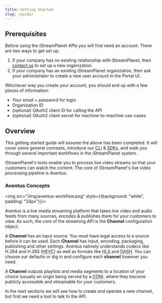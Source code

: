 ```yaml
---
title: Getting Started
slug: /guide/
---
```


## Prerequisites

Before using the iStreamPlanet APIs you will first need an account. There are two ways to get set up:

1. If your company has no existing relationship with iStreamPlanet, then [contact us](https://istreamplanet.com/contact/) to set up a new organization.
2. If your company has an existing iStreamPlanet organization, then ask your administrator to create a new user account in the Portal UI.

Whichever way you create your account, you should end up with a few pieces of information:

- Your email + password for login
- Organization ID
- (optional) OAuth2 client ID for calling the API
- (optional) OAuth2 client secret for machine-to-machine use-cases

## Overview

This getting started guide will assume the above has been completed. It will cover some general concepts, introduce our <abbr title="Command Line Interface">CLI</abbr> & <abbr title="Software Development Kits">SDKs</abbr>, and walk you through several important workflows in the iStreamPlanet system.

iStreamPlanet's tools enable you to process live video streams so that your customers can watch the content. The core of iStreamPlanet's live video processing pipeline is Aventus.

### Aventus Concepts

<img src="/img/aventus-workflow.png" style={{background: "white", padding: "24px"}}/>

Aventus is a live media streaming platform that takes live video and audio feeds from many sources, encodes & publishes them for your customers to view. As such, the core of the streaming API is the **Channel** configuration object.

A **Channel** has an input source. You must have legal access to a source before it can be used. Each **Channel** has input, encoding, packaging, publishing and other settings. Aventus natively understands codecs like H.264 and H.265 (<abbr title="High Efficiency Video Coding">HEVC</abbr>) as well as formats like <abbr title="HTTP Live Streaming">HLS</abbr> and <abbr title="Dynamic Adaptive Streaming over HTTP">DASH</abbr>. You can choose our defaults or dig in and configure each **channel** however you need.

A **Channel** outputs playlists and media segments to a location of your choice (usually an origin being served by a <abbr title="Content Delivery Network">CDN</abbr>), where they become publicly accessible and streamable for your customers.

In the next sections we will see how to create and operate a new channel, but first we need a tool to talk to the API.
